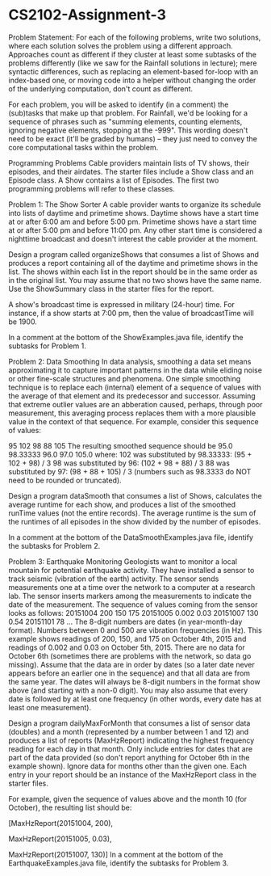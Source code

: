 # CS2102-Assignment-3
Problem Statement:
For each of the following problems, write two solutions, where each solution solves the problem using a different approach. Approaches count as different if they cluster at least some subtasks of the problems differently (like we saw for the Rainfall solutions in lecture); mere syntactic differences, such as replacing an element-based for-loop with an index-based one, or moving code into a helper without changing the order of the underlying computation, don't count as different.

For each problem, you will be asked to identify (in a comment) the (sub)tasks that make up that problem. For Rainfall, we'd be looking for a sequence of phrases such as "summing elements, counting elements, ignoring negative elements, stopping at the -999". This wording doesn't need to be exact (it'll be graded by humans) – they just need to convey the core computational tasks within the problem.

Programming Problems
Cable providers maintain lists of TV shows, their episodes, and their airdates. The starter files include a Show class and an Episode class. A Show contains a list of Episodes. The first two programming problems will refer to these classes.

Problem 1: The Show Sorter
A cable provider wants to organize its schedule into lists of daytime and primetime shows. Daytime shows have a start time at or after 6:00 am and before 5:00 pm. Primetime shows have a start time at or after 5:00 pm and before 11:00 pm. Any other start time is considered a nighttime broadcast and doesn't interest the cable provider at the moment.

Design a program called organizeShows that consumes a list of Shows and produces a report containing all of the daytime and primetime shows in the list. The shows within each list in the report should be in the same order as in the original list. You may assume that no two shows have the same name. Use the ShowSummary class in the starter files for the report.

A show's broadcast time is expressed in military (24-hour) time. For instance, if a show starts at 7:00 pm, then the value of broadcastTime will be 1900.

In a comment at the bottom of the ShowExamples.java file, identify the subtasks for Problem 1.


Problem 2: Data Smoothing
In data analysis, smoothing a data set means approximating it to capture important patterns in the data while eliding noise or other fine-scale structures and phenomena. One simple smoothing technique is to replace each (internal) element of a sequence of values with the average of that element and its predecessor and successor. Assuming that extreme outlier values are an abberation caused, perhaps, through poor measurement, this averaging process replaces them with a more plausible value in the context of that sequence.
For example, consider this sequence of values:

  95 102 98 88 105
The resulting smoothed sequence should be
  95.0 98.33333 96.0 97.0 105.0
where:
102 was substituted by 98.33333: (95 + 102 + 98) / 3
98 was substituted by 96: (102 + 98 + 88) / 3
88 was substituted by 97: (98 + 88 + 105) / 3
(numbers such as 98.3333 do NOT need to be rounded or truncated).

Design a program dataSmooth that consumes a list of Shows, calculates the average runtime for each show, and produces a list of the smoothed runTime values (not the entire records). The average runtime is the sum of the runtimes of all episodes in the show divided by the number of episodes.

In a comment at the bottom of the DataSmoothExamples.java file, identify the subtasks for Problem 2. 

Problem 3: Earthquake Monitoring
Geologists want to monitor a local mountain for potential earthquake activity. They have installed a sensor to track seismic (vibration of the earth) activity. The sensor sends measurements one at a time over the network to a computer at a research lab. The sensor inserts markers among the measurements to indicate the date of the measurement. The sequence of values coming from the sensor looks as follows:
  20151004 200 150 175 20151005 0.002 0.03 20151007 130 0.54 20151101 78 ...
The 8-digit numbers are dates (in year-month-day format). Numbers between 0 and 500 are vibration frequencies (in Hz). This example shows readings of 200, 150, and 175 on October 4th, 2015 and readings of 0.002 and 0.03 on October 5th, 2015. There are no data for October 6th (sometimes there are problems with the network, so data go missing). Assume that the data are in order by dates (so a later date never appears before an earlier one in the sequence) and that all data are from the same year. The dates will always be 8-digit numbers in the format show above (and starting with a non-0 digit).
You may also assume that every date is followed by at least one frequency (in other words, every date has at least one measurement).

Design a program dailyMaxForMonth that consumes a list of sensor data (doubles) and a month (represented by a number between 1 and 12) and produces a list of reports (MaxHzReport) indicating the highest frequency reading for each day in that month. Only include entries for dates that are part of the data provided (so don't report anything for October 6th in the example shown). Ignore data for months other than the given one. Each entry in your report should be an instance of the MaxHzReport class in the starter files.

For example, given the sequence of values above and the month 10 (for October), the resulting list should be:

  [MaxHzReport(20151004, 200),

   MaxHzReport(20151005, 0.03),

   MaxHzReport(20151007, 130)]
In a comment at the bottom of the EarthquakeExamples.java file, identify the subtasks for Problem 3.
